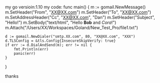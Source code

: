 my go versioin:1.10
my code:
func main() {
	m := gomail.NewMessage()
	m.SetHeader("From", "XX@XX.com")
	m.SetHeader("To", "XX@XX.com")
	m.SetAddressHeader("Cc", "XX@XX.com", "Dan")
	m.SetHeader("Subject", "Hello!")
	m.SetBody("text/html", "Hello <b>Bob</b> and <i>Cora</i>!")
	m.Attach("/Users/XX/Workspaces/Goland/New_Test_Pro/file1.txt")

	d := gomail.NewDialer("smtp.XX.com", 80, "XX@XX.com", "XXX")
	d.TLSConfig = &tls.Config{InsecureSkipVerify: true}
	if err := d.DialAndSend(m); err != nil {
		fmt.Println(err)
		panic(err)
	}
}

thanks